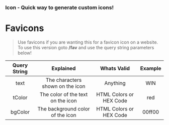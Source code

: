 ### Icon - Quick way to generate custom icons!

# Favicons
> Use favicons if you are wanting this for a favicon icon on a website.
> To use this version goto **/fav** and use the query string parameters below!

**Query String**|**Explained**|**Whats Valid**|**Example**
:-----:|:-----:|:-----:|:-----:
text|The characters shown on the icon|Anything|WIN
tColor|The color of the text on the icon|HTML Colors or HEX Code|red
bgColor|The background color of the icon|HTML Colors or HEX Code|00ff00